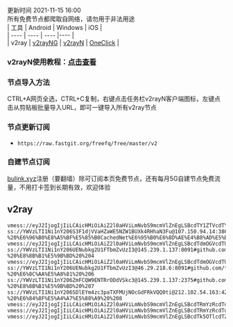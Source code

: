 更新时间 2021-11-15 16:00  
所有免费节点都爬取自网络，请勿用于非法用途  
|  工具  | Android  | Windows  | iOS  |  
|  ----  | ----   | ----  |----  |  
| v2ray  | [v2rayNG](https://github.com/2dust/v2rayNG/releases/download/1.4.12/v2rayNG_1.4.12_arm64-v8a.apk) | [v2rayN](https://github.com/2dust/v2rayN/releases/download/3.27/v2rayN-Core.zip) | [OneClick](https://oneclick.earth/) |  
### v2rayN使用教程：[点击查看](https://github.com/freefq/tutorials)  
### 节点导入方法  
CTRL+A网页全选，CTRL+C复制，右键点击任务栏v2rayN客户端图标，左键点击从剪贴板批量导入URL，即可一键导入所有v2ray节点  
### 节点更新订阅  
- `https://raw.fastgit.org/freefq/free/master/v2`  
### 自建节点订阅  
[bulink.xyz](https://bulink.xyz)注册（要翻墙）除可订阅本页免费节点，还有每月5G自建节点免费流量，不用打卡签到长期有效，欢迎体验  
## v2ray  
```  
vmess://eyJ2IjogIjIiLCAicHMiOiAiZ2l0aHViLmNvbS9mcmVlZnEgLSBcdTY1ZTVcdTY3MmNcdTRlMWNcdTRlYWNMaW5vZGVcdTY1NzBcdTYzNmVcdTRlMmRcdTVmYzMgMSIsICJhZGQiOiAianAxLmZ1dGkub25saW5lIiwgInBvcnQiOiAiNDQzIiwgImlkIjogImViNDQ5NGE4LTJhY2MtNGQ3Mi04MTBjLTAxYTNlNDU4OWUwZiIsICJhaWQiOiAiMSIsICJuZXQiOiAid3MiLCAidHlwZSI6ICJub25lIiwgImhvc3QiOiAianAxLmZ1dGkub25saW5lIiwgInBhdGgiOiAiLyIsICJ0bHMiOiAidGxzIn0=  
ss://YWVzLTI1Ni1nY206S3F1djVVaHZaWE5NZW1BUXk4RHhaN3Fu@107.150.94.14:38620#github.com/freefq%20-%20%E6%96%B0%E8%A5%BF%E5%85%B0CachedNet%E6%95%B0%E6%8D%AE%E4%B8%AD%E5%BF%83%202  
vmess://eyJ2IjogIjIiLCAicHMiOiAiZ2l0aHViLmNvbS9mcmVlZnEgLSBcdTdmOGVcdTU2ZmRcdTUxODVcdTUzNGVcdThmYmVcdTVkZGVcdTYyYzlcdTY1YWZcdTdlZjRcdTUyYTBcdTY1YWZCdXlWTVx1NjU3MFx1NjM2ZVx1NGUyZFx1NWZjMyAzIiwgImFkZCI6ICJ2Mi5zc3JzdWIuY29tIiwgInBvcnQiOiAiNDQzIiwgImlkIjogIjkyYTk1ZTZkLWNmODktNDJlZS04MTEwLTY2ZmFiNjg3MWUyZiIsICJhaWQiOiAiMCIsICJzY3kiOiAiYXV0byIsICJuZXQiOiAid3MiLCAidHlwZSI6ICJub25lIiwgImhvc3QiOiAiIiwgInBhdGgiOiAiL3NzcnN1YiIsICJ0bHMiOiAidGxzIiwgInNuaSI6ICIifQ==  
ss://YWVzLTI1Ni1nY206UENubkg2U1FTbmZvUzI3@145.239.1.137:8091#github.com/freefq%20-%20%E8%8B%B1%E5%9B%BD%20%204  
vmess://eyJ2IjogIjIiLCAicHMiOiAiZ2l0aHViLmNvbS9mcmVlZnEgLSBcdTdmOGVcdTU2ZmRcdTUxODVcdTUzNGVcdThmYmVcdTVkZGVcdTYyYzlcdTY1YWZcdTdlZjRcdTUyYTBcdTY1YWZCdXlWTVx1NjU3MFx1NjM2ZVx1NGUyZFx1NWZjMyA1IiwgImFkZCI6ICJ2Mi5zc3JzdWIuY29tIiwgInBvcnQiOiAiNDQzIiwgImlkIjogImU1NGE0ODBjLTc3ZTMtNDFjYS04ZjhiLTE3ZmZiNTBkYmQwOCIsICJhaWQiOiAiMCIsICJzY3kiOiAiYXV0byIsICJuZXQiOiAid3MiLCAidHlwZSI6ICJub25lIiwgImhvc3QiOiAiIiwgInBhdGgiOiAiL3NzcnN1YiIsICJ0bHMiOiAidGxzIiwgInNuaSI6ICIifQ==  
ss://YWVzLTI1Ni1nY206UENubkg2U1FTbmZvUzI3@46.29.218.6:8091#github.com/freefq%20-%20%E6%8C%AA%E5%A8%81%20%206  
ss://YWVzLTI1Ni1nY206ZmFCQW9ENTRrODdVSkc3@145.239.1.137:2375#github.com/freefq%20-%20%E8%8B%B1%E5%9B%BD%20%207  
ss://YWVzLTI1Ni1nY206SDlEYm4zc3paTXFMUjNOcGdFRkVQQ0ti@212.102.54.163:42166#github.com/freefq%20-%20%E6%84%8F%E5%A4%A7%E5%88%A9%20%208  
vmess://eyJ2IjogIjIiLCAicHMiOiAiZ2l0aHViLmNvbS9mcmVlZnEgLSBcdTRmYzRcdTdmNTdcdTY1YWZcdTY1YjBcdTg5N2ZcdTRmMmZcdTUyMjlcdTRlOWFcdTVkZGVcdTY1YjBcdTg5N2ZcdTRmMmZcdTUyMjlcdTRlOWEgOSIsICJhZGQiOiAidjUuc3Nyc3ViLmNvbSIsICJwb3J0IjogIjE2OCIsICJpZCI6ICI5MmE5NWU2ZC1jZjg5LTQyZWUtODExMC02NmZhYjY4NzFlMmYiLCAiYWlkIjogIjAiLCAic2N5IjogImF1dG8iLCAibmV0IjogIndzIiwgInR5cGUiOiAibm9uZSIsICJob3N0IjogIiIsICJwYXRoIjogIi9zc3JzdWIiLCAidGxzIjogInRscyIsICJzbmkiOiAiIn0=  
vmess://eyJ2IjogIjIiLCAicHMiOiAiZ2l0aHViLmNvbS9mcmVlZnEgLSBcdTRmYzRcdTdmNTdcdTY1YWYgIDEwIiwgImFkZCI6ICJ2NC5zc3JzdWIuY29tIiwgInBvcnQiOiAiMTY4IiwgImlkIjogImU1NGE0ODBjLTc3ZTMtNDFjYS04ZjhiLTE3ZmZiNTBkYmQwOCIsICJhaWQiOiAiMCIsICJzY3kiOiAiYXV0byIsICJuZXQiOiAid3MiLCAidHlwZSI6ICJub25lIiwgImhvc3QiOiAiIiwgInBhdGgiOiAiL3NzcnN1YiIsICJ0bHMiOiAidGxzIiwgInNuaSI6ICIifQ==  
vmess://eyJ2IjogIjIiLCAicHMiOiAiZ2l0aHViLmNvbS9mcmVlZnEgLSBcdTk5OTlcdTZlMmZNaWNyb3NvZnRcdTUxNmNcdTUzZjggMTEiLCAiYWRkIjogIjEzLjc1LjUyLjc0IiwgInBvcnQiOiAiNjU0MzIiLCAiaWQiOiAiZmU1NzM3NTAtNDUzZS00MDk4LWFlNDgtMzI0OTNkOTg3ZDE2IiwgImFpZCI6ICIwIiwgIm5ldCI6ICJ3cyIsICJ0eXBlIjogIm5vbmUiLCAiaG9zdCI6ICJwdWxsLmZyZWUudmlkZW8uMTAwMTAuY29tIiwgInBhdGgiOiAiIiwgInRscyI6ICIifQ==  
```  
